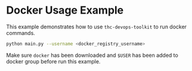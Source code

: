# Docker Usage Example
 
This example demonstrates how to use `thc-devops-toolkit` to run docker commands.

```bash
python main.py --username <docker_registry_username>
```

Make sure `docker` has been downloaded and `$USER` has been added to docker group before run this example.
